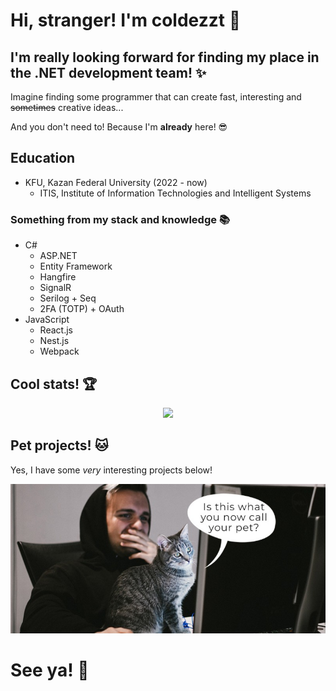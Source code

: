# Hi, stranger! I'm coldezzt 👋

## I'm really looking forward for finding my place in the .NET development team! ✨

Imagine finding some programmer that can create fast, interesting and ~~sometimes~~ creative ideas...

And you don't need to! Because I'm **already** here! 😎

## Education

- KFU, Kazan Federal University (2022 - now)
  - ITIS, Institute of Information Technologies and Intelligent Systems

### Something from my stack and knowledge 📚

- C#
  - ASP.NET
  - Entity Framework
  - Hangfire
  - SignalR
  - Serilog + Seq
  - 2FA (TOTP) + OAuth
- JavaScript
  - React.js
  - Nest.js
  - Webpack

## Cool stats! 🏆

<div align="center">
    <img src="https://streak-stats.demolab.com/?user=coldezzt&theme=merko&card_width=700"></img>
</div>

## Pet projects! 🐱

Yes, I have some _very_ interesting projects below!
<div align="center">
  <img src="https://github.com/coldezzt/coldezzt/blob/main/meme.png"></div>
</div>

# See ya! 🤙
